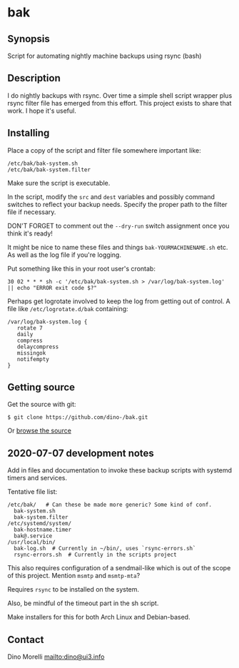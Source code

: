 # bak


## Synopsis

Script for automating nightly machine backups using rsync (bash)


## Description

I do nightly backups with rsync. Over time a simple shell script wrapper plus rsync filter file has emerged from this effort. This project exists to share that work. I hope it's useful.


## Installing

Place a copy of the script and filter file somewhere important like:

    /etc/bak/bak-system.sh
    /etc/bak/bak-system.filter

Make sure the script is executable.

In the script, modify the `src` and `dest` variables and possibly command switches to reflect your backup needs. Specify the proper path to the filter file if necessary.

DON'T FORGET to comment out the `--dry-run` switch assignment once you think it's ready!

It might be nice to name these files and things `bak-YOURMACHINENAME.sh` etc. As well as the log file if you're logging.

Put something like this in your root user's crontab:

    30 02 * * * sh -c '/etc/bak/bak-system.sh > /var/log/bak-system.log' || echo "ERROR exit code $?"

Perhaps get logrotate involved to keep the log from getting out of control. A file like `/etc/logrotate.d/bak` containing:

    /var/log/bak-system.log {
       rotate 7
       daily
       compress
       delaycompress
       missingok
       notifempty
    }


## Getting source

Get the source with git:

    $ git clone https://github.com/dino-/bak.git

Or [browse the source](https://github.com/dino-/scripts)


## 2020-07-07 development notes

Add in files and documentation to invoke these backup scripts with systemd
timers and services.

Tentative file list:

    /etc/bak/   # Can these be made more generic? Some kind of conf.
      bak-system.sh
      bak-system.filter
    /etc/systemd/system/
      bak-hostname.timer
      bak@.service
    /usr/local/bin/
      bak-log.sh  # Currently in ~/bin/, uses `rsync-errors.sh`
      rsync-errors.sh  # Currently in the scripts project

This also requires configuration of a sendmail-like which is out of the scope
of this project. Mention `msmtp` and `msmtp-mta`?

Requires `rsync` to be installed on the system.

Also, be mindful of the timeout part in the sh script.

Make installers for this for both Arch Linux and Debian-based.


## Contact

Dino Morelli <mailto:dino@ui3.info>

